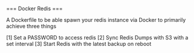 === Docker Redis ===

A Dockerfile to be able spawn your redis instance via Docker
to primarily achieve three things

[1] Set a PASSWORD to access redis
[2] Sync Redis Dumps with S3 with a set interval
[3] Start Redis with the latest backup on reboot